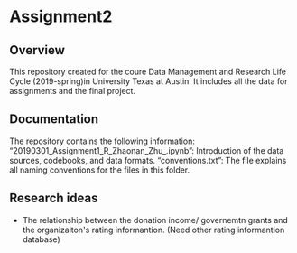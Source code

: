 # Assignment2

## Overview
This repository created for the coure Data Management and Research Life Cycle (2019-spring)in University Texas at Austin. It includes all the data for assignments and the final project. 

## Documentation 
The repository contains the following information:
“20190301_Assignment1_R_Zhaonan_Zhu_.ipynb”: Introduction of the data sources, codebooks, and data formats.
“conventions.txt”: The file explains all naming conventions for the files in this folder.

## Research ideas
* The relationship between the donation income/ governemtn grants and the organizaiton's rating informantion. (Need other rating informantion database)
